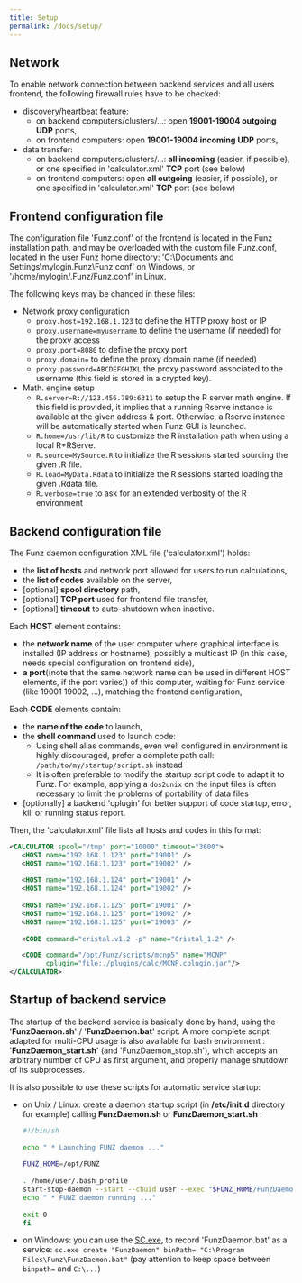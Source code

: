 ```yaml
---
title: Setup
permalink: /docs/setup/
---
```


## Network

To enable network connection between backend services and all users frontend, the following firewall rules have to be checked:
  * discovery/heartbeat feature:
    * on backend computers/clusters/...: open **19001-19004 outgoing UDP** ports,
    * on frontend computers: open **19001-19004 incoming UDP** ports,
  * data transfer: 
    * on backend computers/clusters/...: **all incoming** (easier, if possible), or one specified in 'calculator.xml' **TCP** port (see below)
    * on frontend computers: open **all outgoing** (easier, if possible), or one specified in 'calculator.xml' **TCP** port (see below)


## Frontend configuration file

The configuration file 'Funz.conf' of the frontend is located in the Funz installation path, and may be overloaded with the custom file Funz.conf, located in the user Funz home directory: 'C:\Documents and Settings\mylogin\.Funz\Funz.conf' on Windows, or '/home/mylogin/.Funz/Funz.conf' in Linux.

The following keys may be changed in these files:

* Network proxy configuration
  * `proxy.host=192.168.1.123`
    to define the HTTP proxy host or IP
  * `proxy.username=myusername`
    to define the username (if needed) for the proxy access
  * `proxy.port=8080`
    to define the proxy port
  * `proxy.domain=`
    to define the proxy domain name (if needed)
  * `proxy.password=ABCDEFGHIKL`
    the proxy password associated to the username (this field is stored in a crypted key).
* Math. engine setup
  * `R.server=R://123.456.789:6311`
    to setup the R server math engine. If this field is provided, it implies that a running Rserve instance is available at the given address & port. Otherwise, a Rserve instance will be automatically started when Funz GUI is launched.
  * `R.home=/usr/lib/R`
    to customize the R installation path when using a local R+RServe.
  * `R.source=MySource.R`
    to initialize the R sessions started sourcing the given .R file.
  * `R.load=MyData.Rdata`
    to initialize the R sessions started loading the given .Rdata file.
  * `R.verbose=true`
    to ask for an extended verbosity of the R environment

## Backend configuration file

The Funz daemon configuration XML file ('calculator.xml') holds:
  * the __list of hosts__ and network port allowed for users to run calculations,
  * the __list of codes__ available on the server,
  * [optional] __spool directory__ path,
  * [optional] __TCP port__ used for frontend file transfer,
  * [optional] __timeout__ to auto-shutdown when inactive.


Each **HOST** element contains:
  * the __network name__ of the user computer where graphical interface is installed (IP address or hostname), possibly a multicast IP (in this case, needs special configuration on frontend side),
  * __a port__((note that the same network name can be used in different HOST elements, if the port varies)) of this computer, waiting for Funz service (like 19001 19002, ...), matching the frontend configuration,


Each **CODE** elements contain:
  * the __name of the code__ to launch,
  * the __shell command__ used to launch code:
    * Using shell alias commands, even well configured in environment is highly discouraged, prefer a complete path call: `/path/to/my/startup/script.sh` instead
    * It is often preferable to modify the startup script code to adapt it to Funz. For example, applying a `dos2unix` on the input files is often necessary to limit the problems of portability of data files
  * [optionally] a backend 'cplugin' for better support of code startup, error, kill or running status report.

Then, the 'calculator.xml' file lists all hosts and codes in this format:
```xml
<CALCULATOR spool="/tmp" port="10000" timeout="3600">
   <HOST name="192.168.1.123" port="19001" />
   <HOST name="192.168.1.123" port="19002" />
 
   <HOST name="192.168.1.124" port="19001" />
   <HOST name="192.168.1.124" port="19002" />
 
   <HOST name="192.168.1.125" port="19001" />
   <HOST name="192.168.1.125" port="19002" />
   <HOST name="192.168.1.125" port="19003" />
 
   <CODE command="cristal.v1.2 -p" name="Cristal_1.2" />

   <CODE command="/opt/Funz/scripts/mcnp5" name="MCNP"
         cplugin="file:./plugins/calc/MCNP.cplugin.jar"/>
</CALCULATOR>
```


## Startup of backend service

The startup of the backend service is basically done by hand, using the '**FunzDaemon.sh**' / '**FunzDaemon.bat**' script. A more complete script, adapted for multi-CPU usage is also available for bash environment : '**FunzDaemon_start.sh**' (and 'FunzDaemon_stop.sh'), which accepts an arbitrary number of CPU as first argument, and properly manage shutdown of its subprocesses.

It is also possible to use these scripts for automatic service startup:
  * on Unix / Linux:  create a daemon startup script (in **/etc/init.d** directory for example) calling **FunzDaemon.sh** or **FunzDaemon_start.sh** : 
    ```bash
    #!/bin/sh
     
    echo " * Launching FUNZ daemon ..."
     
    FUNZ_HOME=/opt/FUNZ
     
    . /home/user/.bash_profile
    start-stop-daemon --start --chuid user --exec "$FUNZ_HOME/FunzDaemon_start.sh 4" --chdir $FUNZ_HOME > /var/log/FunzDaemon.log 2>&1 &
    echo " * FUNZ daemon running ..."
     
    exit 0
    fi
    ```
  * on Windows: you can use the [SC.exe](http://support.microsoft.com/kb/251192), to record 'FunzDaemon.bat' as a service: `sc.exe create "FunzDaemon" binPath= "C:\Program Files\Funz\FunzDaemon.bat"` (pay attention to keep space between `binpath=` and `C:\...`)

